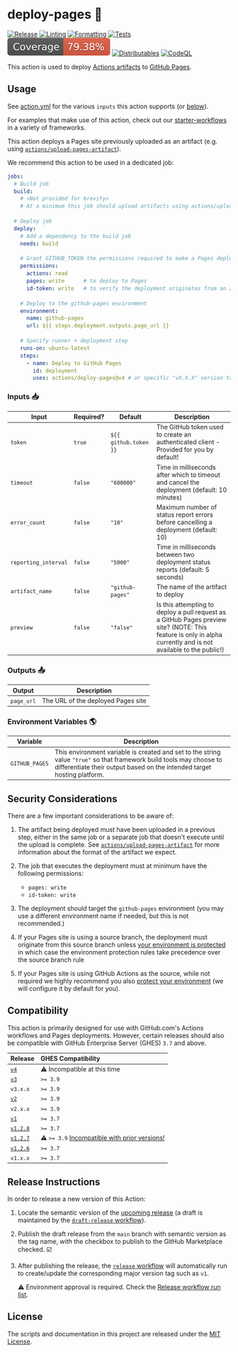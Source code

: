 # deploy-pages 🚀

[![Release](https://img.shields.io/github/v/release/actions/deploy-pages?label=Release&logo=github)](https://github.com/actions/deploy-pages/releases/latest) [![Linting](https://img.shields.io/github/actions/workflow/status/actions/deploy-pages/check-linter.yml?label=Linting&logo=github)](https://github.com/actions/deploy-pages/actions/workflows/check-linter.yml) [![Formatting](https://img.shields.io/github/actions/workflow/status/actions/deploy-pages/check-formatting.yml?label=Formatting&logo=github)](https://github.com/actions/deploy-pages/actions/workflows/check-formatting.yml) [![Tests](https://img.shields.io/github/actions/workflow/status/actions/deploy-pages/test.yml?label=Tests&logo=github)](https://github.com/actions/deploy-pages/actions/workflows/test.yml) ![Coverage](./coverage_badge.svg) [![Distributables](https://img.shields.io/github/actions/workflow/status/actions/deploy-pages/check-dist.yml?label=Distributables&logo=github)](https://github.com/actions/deploy-pages/actions/workflows/check-dist.yml) [![CodeQL](https://img.shields.io/github/actions/workflow/status/actions/deploy-pages/codeql-analysis.yml?label=CodeQL&logo=github)](https://github.com/actions/deploy-pages/actions/workflows/codeql-analysis.yml)

This action is used to deploy [Actions artifacts][artifacts] to [GitHub Pages](https://pages.github.com/).

## Usage

See [action.yml](action.yml) for the various `inputs` this action supports (or [below](#inputs-📥)).

For examples that make use of this action, check out our [starter-workflows][starter-workflows] in a variety of frameworks.

This action deploys a Pages site previously uploaded as an artifact (e.g. using [`actions/upload-pages-artifact`][upload-pages-artifact]).

We recommend this action to be used in a dedicated job:

```yaml
jobs:
  # Build job
  build:
    # <Not provided for brevity>
    # At a minimum this job should upload artifacts using actions/upload-pages-artifact

  # Deploy job
  deploy:
    # Add a dependency to the build job
    needs: build

    # Grant GITHUB_TOKEN the permissions required to make a Pages deployment
    permissions:
      actions: read
      pages: write      # to deploy to Pages
      id-token: write   # to verify the deployment originates from an appropriate source

    # Deploy to the github-pages environment
    environment:
      name: github-pages
      url: ${{ steps.deployment.outputs.page_url }}

    # Specify runner + deployment step
    runs-on: ubuntu-latest
    steps:
      - name: Deploy to GitHub Pages
        id: deployment
        uses: actions/deploy-pages@v4 # or specific "vX.X.X" version tag for this action
```

### Inputs 📥

| Input | Required? | Default | Description |
| ----- | --------- | ------- | ----------- |
| `token` | `true` | `${{ github.token }}` | The GitHub token used to create an authenticated client - Provided for you by default! |
| `timeout` | `false` | `"600000"` | Time in milliseconds after which to timeout and cancel the deployment (default: 10 minutes) |
| `error_count` | `false` | `"10"` | Maximum number of status report errors before cancelling a deployment (default: 10) |
| `reporting_interval` | `false` | `"5000"` | Time in milliseconds between two deployment status reports (default: 5 seconds) |
| `artifact_name` | `false` | `"github-pages"` | The name of the artifact to deploy |
| `preview` | `false` | `"false"` | Is this attempting to deploy a pull request as a GitHub Pages preview site? (NOTE: This feature is only in alpha currently and is not available to the public!) |

### Outputs 📤

| Output | Description |
| ------ | ----------- |
| `page_url` | The URL of the deployed Pages site |

### Environment Variables 🌎

| Variable | Description |
| -------- | ----------- |
| `GITHUB_PAGES` | This environment variable is created and set to the string value `"true"` so that framework build tools may choose to differentiate their output based on the intended target hosting platform. |

## Security Considerations

There are a few important considerations to be aware of:

1. The artifact being deployed must have been uploaded in a previous step, either in the same job or a separate job that doesn't execute until the upload is complete. See [`actions/upload-pages-artifact`][upload-pages-artifact] for more information about the format of the artifact we expect.

2. The job that executes the deployment must at minimum have the following permissions:
   - `pages: write`
   - `id-token: write`

3. The deployment should target the `github-pages` environment (you may use a different environment name if needed, but this is not recommended.)

4. If your Pages site is using a source branch, the deployment must originate from this source branch unless [your environment is protected][environment-protection] in which case the environment protection rules take precedence over the source branch rule

5. If your Pages site is using GitHub Actions as the source, while not required we highly recommend you also [protect your environment][environment-protection] (we will configure it by default for you).

## Compatibility

This action is primarily designed for use with GitHub.com's Actions workflows and Pages deployments. However, certain releases should also be compatible with GitHub Enterprise Server (GHES) `3.7` and above.

| Release | GHES Compatibility |
|:---|:---|
| [`v4`](https://github.com/actions/deploy-pages/releases/tag/v4) | :warning: Incompatible at this time |
| [`v3`](https://github.com/actions/deploy-pages/releases/tag/v3) | `>= 3.9` |
| `v3.x.x` | `>= 3.9` |
| [`v2`](https://github.com/actions/deploy-pages/releases/tag/v2) | `>= 3.9` |
| `v2.x.x` | `>= 3.9` |
| [`v1`](https://github.com/actions/deploy-pages/releases/tag/v1) | `>= 3.7` |
| [`v1.2.8`](https://github.com/actions/deploy-pages/releases/tag/v1.2.8) | `>= 3.7` |
| [`v1.2.7`](https://github.com/actions/deploy-pages/releases/tag/v1.2.7) | :warning: `>= 3.9` [Incompatible with prior versions!](https://github.com/actions/deploy-pages/issues/137) |
| [`v1.2.6`](https://github.com/actions/deploy-pages/releases/tag/v1.2.6) | `>= 3.7` |
| `v1.x.x` | `>= 3.7` |

## Release Instructions

In order to release a new version of this Action:

1. Locate the semantic version of the [upcoming release][release-list] (a draft is maintained by the [`draft-release` workflow][draft-release]).

2. Publish the draft release from the `main` branch with semantic version as the tag name, _with_ the checkbox to publish to the GitHub Marketplace checked. :ballot_box_with_check:

3. After publishing the release, the [`release` workflow][release] will automatically run to create/update the corresponding major version tag such as `v1`.

   ⚠️ Environment approval is required. Check the [Release workflow run list][release-workflow-runs].

## License

The scripts and documentation in this project are released under the [MIT License](LICENSE).

<!-- references -->
[starter-workflows]: https://github.com/actions/starter-workflows/tree/main/pages
[upload-pages-artifact]: https://github.com/actions/upload-pages-artifact
[artifacts]: https://docs.github.com/en/actions/using-workflows/storing-workflow-data-as-artifacts
[environment-protection]: https://docs.github.com/en/actions/deployment/targeting-different-environments/using-environments-for-deployment#environment-protection-rules
[release-list]: https://github.com/actions/deploy-pages/releases
[draft-release]: .github/workflows/draft-release.yml
[release]: .github/workflows/release.yml
[release-workflow-runs]: https://github.com/actions/deploy-pages/actions/workflows/release.yml
